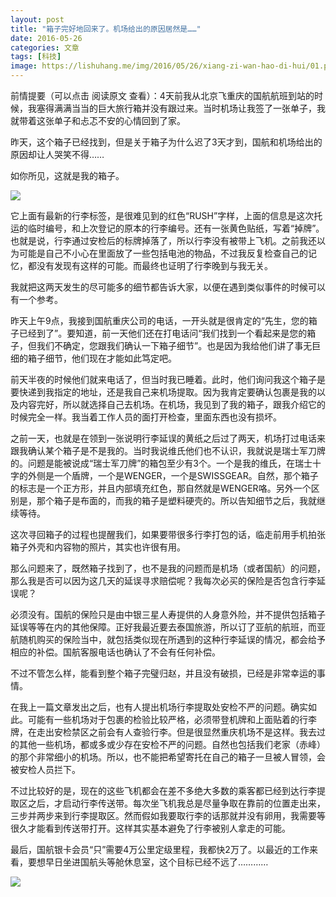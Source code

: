 ```yaml
---
layout: post
title: "箱子完好地回来了。机场给出的原因居然是……"
date: 2016-05-26
categories: 文章
tags: [科技]
image: https://lishuhang.me/img/2016/05/26/xiang-zi-wan-hao-di-hui/01.png
---
```


前情提要（可以点击 阅读原文 查看）：4天前我从北京飞重庆的国航航班到站的时候，我塞得满满当当的巨大旅行箱并没有跟过来。当时机场让我签了一张单子，我就带着这张单子和忐忑不安的心情回到了家。

昨天，这个箱子已经找到，但是关于箱子为什么迟了3天才到，国航和机场给出的原因却让人哭笑不得……

如你所见，这就是我的箱子。

![](http://mmbiz.qpic.cn/mmbiz/AdRKyBVLoHLjTf1I1GsXOkKQOa006rktcMabAto3QXzNaKy4mmiav5qbEek7KsFQxDPXFrA3phHTtO5LetCIGTQ/0?wx_fmt=jpeg)

它上面有最新的行李标签，是很难见到的红色“RUSH”字样，上面的信息是这次托运的临时编号，和上次登记的原本的行李编号。还有一张黄色贴纸，写着“掉牌”。也就是说，行李通过安检后的标牌掉落了，所以行李没有被带上飞机。之前我还以为可能是自己不小心在里面放了一些包括电池的物品，不过我反复检查自己的记忆，都没有发现有这样的可能。而最终也证明了行李晚到与我无关。

我就把这两天发生的尽可能多的细节都告诉大家，以便在遇到类似事件的时候可以有一个参考。

昨天上午9点，我接到国航重庆公司的电话，一开头就是很肯定的“先生，您的箱子已经到了”。要知道，前一天他们还在打电话问“我们找到一个看起来是您的箱子，但我们不确定，您跟我们确认一下箱子细节”。也是因为我给他们讲了事无巨细的箱子细节，他们现在才能如此笃定吧。

前天半夜的时候他们就来电话了，但当时我已睡着。此时，他们询问我这个箱子是要快递到我指定的地址，还是我自己来机场提取。因为我肯定要确认包裹是我的以及内容完好，所以就选择自己去机场。在机场，我见到了我的箱子，跟我介绍它的时候完全一样。我当着工作人员的面打开检查，里面东西也没有损坏。

之前一天，也就是在领到一张说明行李延误的黄纸之后过了两天，机场打过电话来跟我确认某个箱子是不是我的。当时我说维氏他们也不认识，我就说是瑞士军刀牌的。问题是能被说成“瑞士军刀牌”的箱包至少有3个。一个是我的维氏，在瑞士十字的外侧是一个盾牌，一个是WENGER，一个是SWISSGEAR。自然，那个箱子的标志是一个正方形，并且内部填充红色，那自然就是WENGER咯。另外一个区别是，那个箱子是布面的，而我的箱子是塑料硬壳的。所以告知细节之后，我就继续等待。

这次寻回箱子的过程也提醒我们，如果要带很多行李打包的话，临走前用手机拍张箱子外壳和内容物的照片，其实也许很有用。

那么问题来了，既然箱子找到了，也不是我的问题而是机场（或者国航）的问题，那么我是否可以因为这几天的延误寻求赔偿呢？我每次必买的保险是否包含行李延误呢？

必须没有。国航的保险只是由中银三星人寿提供的人身意外险，并不提供包括箱子延误等等在内的其他保障。正好我最近要去泰国旅游，所以订了亚航的航班，而亚航随机购买的保险当中，就包括类似现在所遇到的这种行李延误的情况，都会给予相应的补偿。国航客服电话也确认了不会有任何补偿。

不过不管怎么样，能看到整个箱子完璧归赵，并且没有破损，已经是非常幸运的事情。

在我上一篇文章发出之后，也有人提出机场行李提取处安检不严的问题。确实如此。可能有一些机场对于包裹的检验比较严格，必须带登机牌和上面贴着的行李牌，在走出安检禁区之前会有人查验行李。但是很显然重庆机场不是这样。我去过的其他一些机场，都或多或少存在安检不严的问题。自然也包括我们老家（赤峰）的那个非常细小的机场。所以，也不能把希望寄托在自己的箱子一旦被人冒领，会被安检人员拦下。

不过比较好的是，现在的这些飞机都会在差不多绝大多数的乘客都已经到达行李提取区之后，才启动行李传送带。每次坐飞机我总是尽量争取在靠前的位置走出来，三步并两步来到行李提取区。然而假如我要取行李的话那就并没有卵用，我需要等很久才能看到传送带打开。这样其实基本避免了行李被别人拿走的可能。

最后，国航银卡会员“只”需要4万公里定级里程，我都快2万了。以最近的工作来看，要想早日坐进国航头等舱休息室，这个目标已经不远了…………

![](https://lishuhang.me/img/2016/05/26/xiang-zi-wan-hao-di-hui/01.png)